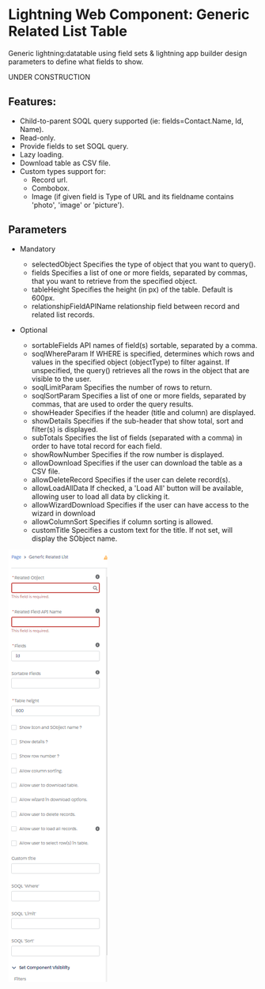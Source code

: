# Lightning Web Component: Generic Related List Table

Generic lightning:datatable using field sets &amp; lightning app builder design parameters to define what fields to show.

<aside class="warning">
UNDER CONSTRUCTION
</aside>

## Features:
- Child-to-parent SOQL query supported (ie: fields=Contact.Name, Id, Name).
- Read-only.
- Provide fields to set SOQL query.
- Lazy loading.
- Download table as CSV file.
- Custom types support for:
    - Record url.
    - Combobox.
    - Image (if given field is Type of URL and its fieldname contains 'photo', 'image' or 'picture').

## Parameters

* Mandatory
    - selectedObject Specifies the type of object that you want to query().
    - fields Specifies a list of one or more fields, separated by commas, that you want to retrieve from the specified object.
    - tableHeight Specifies the height (in px) of the table. Default is 600px.
    - relationshipFieldAPIName relationship field between record and related list records.

* Optional
    - sortableFields API names of field(s) sortable, separated by a comma. 
    - soqlWhereParam If WHERE is specified, determines which rows and values in the specified object (objectType) to filter against. If unspecified, the query() retrieves all the rows in the object that are visible to the user.
    - soqlLimitParam Specifies the number of rows to return.
    - soqlSortParam Specifies a list of one or more fields, separated by commas, that are used to order the query results.
    - showHeader Specifies if the header (title and column) are displayed.
    - showDetails Specifies if the sub-header that show total, sort and filter(s) is displayed.
    - subTotals Specifies the list of fields (separated with a comma) in order to have total record for each field.
    - showRowNumber Specifies if the row number is displayed.
    - allowDownload Specifies if the user can download the table as a CSV file.
    - allowDeleteRecord Specifies if the user can delete record(s).
    - allowLoadAllData If checked, a 'Load All' button will be available, allowing user to load all data by clicking it.
    - allowWizardDownload Specifies if the user can have access to the wizard in download
    - allowColumnSort Specifies if column sorting is allowed.
    - customTitle Specifies a custom text for the title. If not set, will display the SObject name.
    
<img src="docs/parameters.png" alt="previewer blueprint/variant/modifier selection"/>